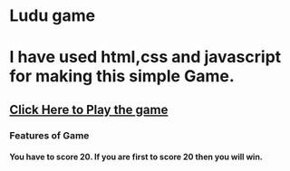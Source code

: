 # Ludu game
# I have used html,css and javascript for making this simple  Game.
## <a href="https://hasanrakibgit.github.io/ludugame/">Click Here to Play the game</a>
### Features of Game
#### You have to score 20. If you are first to score 20  then you will win. 
